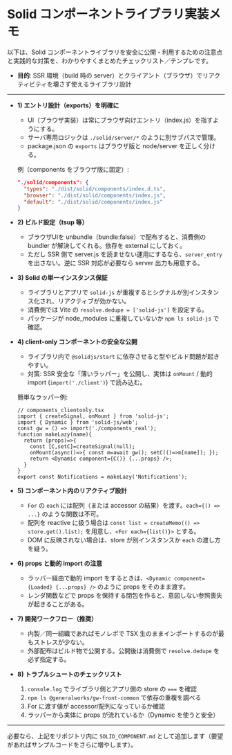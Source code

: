 # Solid コンポーネントライブラリ実装メモ

以下は、Solid コンポーネントライブラリを安全に公開・利用するための注意点と実践的な対策を、わかりやすくまとめたチェックリスト／テンプレです。

- **目的**: SSR 環境（build 時の server）とクライアント（ブラウザ）でリアクティビティを壊さず使えるライブラリ設計

---

- **1) エントリ設計（exports）を明確に**
  - UI（ブラウザ実装）は常にブラウザ向けエントリ（index.js）を指すようにする。
  - サーバ専用ロジックは `./solid/server/*` のように別サブパスで管理。
  - package.json の `exports` はブラウザ版と node/server を正しく分ける。

  例（components をブラウザ版に固定）:
  ```json
  "./solid/components": {
    "types": "./dist/solid/components/index.d.ts",
    "browser": "./dist/solid/components/index.js",
    "default": "./dist/solid/components/index.js"
  }
  ```

- **2) ビルド設定（tsup 等）**
  - ブラウザUIを unbundle（bundle:false）で配布すると、消費側の bundler が解決してくれる。依存を external にしておく。
  - ただし SSR 側で server.js を読ませない運用にするなら、`server_entry` を出さない。逆に SSR 対応が必要なら server 出力も用意する。

- **3) Solid の単一インスタンス保証**
  - ライブラリとアプリで `solid-js` が重複するとシグナルが別インスタンス化され、リアクティブが効かない。
  - 消費側では Vite の `resolve.dedupe = ['solid-js']` を設定する。
  - パッケージが node_modules に重複していないか `npm ls solid-js` で確認。

- **4) client-only コンポーネントの安全な公開**
  - ライブラリ内で `@solidjs/start` に依存させると型やビルド問題が起きやすい。
  - 対策: SSR 安全な「薄いラッパー」を公開し、実体は `onMount` / 動的 import (`import('./client')`) で読み込む。

  簡単なラッパー例:
  ```tsx
  // components_clientonly.tsx
  import { createSignal, onMount } from 'solid-js';
  import { Dynamic } from 'solid-js/web';
  const gw = () => import('./components_real');
  function makeLazy(name){
    return (props)=>{
      const [C,setC]=createSignal(null);
      onMount(async()=>{ const m=await gw(); setC(()=>m[name]); });
      return <Dynamic component={C()} {...props} />;
    }
  }
  export const Notifications = makeLazy('Notifications');
  ```

- **5) コンポーネント内のリアクティブ設計**
  - `For` の `each` には配列（または accessor の結果）を渡す。`each={() => ...}` のような関数は不可。
  - 配列を reactive に扱う場合は `const list = createMemo(() => store.get().list);` を用意し、`<For each={list()}>` とする。
  - DOM に反映されない場合は、store が別インスタンスか `each` の渡し方を疑う。

- **6) props と動的 import の注意**
  - ラッパー経由で動的 import をするときは、`<Dynamic component={Loaded} {...props} />` のように props をそのまま渡す。
  - レンダ関数などで props を保持する閉包を作ると、意図しない参照喪失が起きることがある。

- **7) 開発ワークフロー（推奨）**
  - 内製／同一組織であればモノレポで TSX 生のままインポートするのが最もストレスが少ない。
  - 外部配布はビルド物で公開する。公開後は消費側で `resolve.dedupe` を必ず指定する。

- **8) トラブルシュートのチェックリスト**
  1. `console.log` でライブラリ側とアプリ側の store の `===` を確認
  2. `npm ls @generalworks/gw-front-common` で依存の重複を調べる
  3. For に渡す値が accessor/配列になっているか確認
  4. ラッパーから実体に props が流れているか（Dynamic を使うと安全）

---

必要なら、上記をリポジトリ内に `SOLID_COMPONENT.md` として追加します（要望があればサンプルコードをさらに増やします）。
